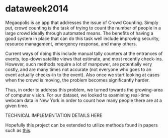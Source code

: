 dataweek2014
============

Megaopolis is an app that addresses the issue of Crowd Counting. Simply put, crowd counting is the task of trying to count the number of people in a large crowd ideally through automated means. The benefits of having a good system in place that can do this task well include improving security, resource management, emergency response, and many others.

Current ways of doing this include manual tally counters at the entrances of events, top-down satellite views that estimate, and most recently check-ins. However, such methods require a lot of manpower, are potentially very costly, and are many times not accurate (not everyone who goes to an event actually checks-in to the event). Also once we start looking at cases when the crowd is moving, the problem becomes significantly harder. 

Thus, in order to address this problem, we turned towards the growing-area of computer vision. For our dataset, we looked to examining real-time webcam data in New York in order to count how many people there are at a given time. 

TECHNICAL IMPLEMENTATION DETAILS HERE

Hopefully this project can be extended to utilize methods found in papers such as [this](http://mplab.ucsd.edu/wp-content/uploads/CVPR2008/Conference/data/papers/229.pdf).
